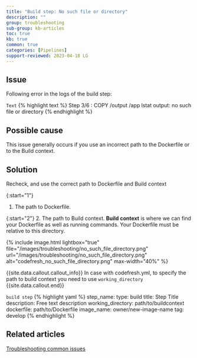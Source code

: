 ```yaml
---
title: "Build step: No such file or directory"
description: ""
group: troubleshooting
sub-group: kb-articles
toc: true
kb: true
common: true
categories: [Pipelines]
support-reviewed: 2023-04-18 LG
---
```


## Issue

Following error in the logs of the build step:

  `Text`
{% highlight text %}
Step 3/6 : COPY /output /app
lstat output: no such file or directory
{% endhighlight %}

## Possible cause

This issue generally occurs if you use an incorrect path to the Dockerfile or to the Build context.

## Solution

Recheck, and use the correct path to Dockerfile and Build context

{:start="1"}

1. The path to Dockerfile.

{:start="2"}
2. The path to Build context.
**Build context** is where we can find your Dockerfile as well as running commands. Your Dockerfile must be relative to this directory.

{% include
image.html
lightbox="true"
file="/images/troubleshooting/no_such_file_directory.png"
url="/images/troubleshooting/no_such_file_directory.png"
alt="codefresh_no_such_file_directory.png"
max-width="40%"
%}

{{site.data.callout.callout_info}}
In case with codefresh.yml, to specify the path to build context you need to use `working_directory`
{{site.data.callout.end}}

  `build step`
{% highlight yaml %}
step_name:
  type: build
  title: Step Title
  description: Free text description
  working_directory: path/to/buildcontext
  dockerfile: path/to/Dockerfile
  image_name: owner/new-image-name
  tag: develop
{% endhighlight %}

## Related articles

[Troubleshooting common issues]({{site.baseurl}}/docs/troubleshooting/common-issues)
